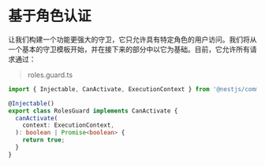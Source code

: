 # 基于角色认证

让我们构建一个功能更强大的守卫，它只允许具有特定角色的用户访问。我们将从一个基本的守卫模板开始，并在接下来的部分中以它为基础。目前，它允许所有请求通过：

> roles.guard.ts

```ts
import { Injectable, CanActivate, ExecutionContext } from '@nestjs/common';

@Injectable()
export class RolesGuard implements CanActivate {
  canActivate(
    context: ExecutionContext,
  ): boolean | Promise<boolean> {
    return true;
  }
}

```